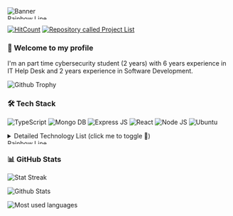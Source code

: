<img src="https://github.com/RosaleeKnight/RosaleeKnight/assets/97799058/d1397fe6-99fa-4913-b2c4-159e3180131b" style="max-width:100" alt="Banner" >

<img src="https://github.com/RosaleeKnight/RosaleeKnight/assets/97799058/cfa4bc0f-a86d-4419-a6b0-014d022cff48" width="11000px" height="10px" alt="Rainbow Line" >


[![HitCount](https://hits.dwyl.com/RosaleeKnight/RosaleeKnight.svg?style=flat)](http://hits.dwyl.com/RosaleeKnight/RosaleeKnight)
<a href="https://github.com/RosaleeKnight/project-list"><img src="https://user-images.githubusercontent.com/97799058/159589581-2bd9a2a7-6e46-464f-a0c1-19a3ffacd3bf.svg" alt="Repository called Project List" ></a>

### 👋 Welcome to my profile
I'm an part time cybersecurity student (2 years) with 6 years experience in IT Help Desk and 2 years experience in Software Development.
<p><img src="https://github-profile-trophy.vercel.app/?username=RosaleeKnight&theme=nord&margin-w=5&margin-h=5&rank=S,A" alt="Github Trophy" /></p> 


### 🛠️ Tech Stack

<img src="https://img.shields.io/badge/TypeScript-007ACC?style=for-the-badge&logo=typescript&logoColor=white" alt="TypeScript" > <img src="https://img.shields.io/badge/MongoDB-4EA94B?style=for-the-badge&logo=mongodb&logoColor=white" alt="Mongo DB" > <img src="https://img.shields.io/badge/Express%20js-000000?style=for-the-badge&logo=express&logoColor=white" alt="Express JS" > <img src="https://img.shields.io/badge/React-20232A?style=for-the-badge&logo=react&logoColor=61DAFB" alt="React" > <img src="https://img.shields.io/badge/Node%20js-339933?style=for-the-badge&logo=nodedotjs&logoColor=white" alt="Node JS" > <img src="https://img.shields.io/badge/Ubuntu-E95420?style=for-the-badge&logo=ubuntu&logoColor=white" alt="Ubuntu" >

<details>
<summary>Detailed Technology List (click me to toggle 👀)</summary>
<p>Programing Languages: <a href="https://developer.arm.com/documentation/dui0473/c/writing-arm-assembly-language"> Assembly, </a> <a href="https://developer.mozilla.org/en-US/docs/Web/JavaScript"> JavaScript, </a> <a href="https://www.python.org/"> Python, </a> <a href="https://www.ibm.com/docs/en/db2/10.5?topic=fundamentals-sql"> SQL, </a> <a href="https://www.typescriptlang.org/"> TypeScript, </a> <a href="https://nixos.wiki/wiki/Nix_Expression_Language"> Nix </a></p>
<p>Markup Languages: <a href="https://html.spec.whatwg.org/multipage/"> HTML 5, </a> <a href="https://www.markdownguide.org/"> Markdown, </a> <a href="https://www.w3schools.com/xml/xml_whatis.asp"> XML</p> 
<p></a>Serialization: <a href="https://www.json.org/json-en.html"> JSON, </a> <a href="https://yaml.org/"> YAML </a> </p>
<p>Styling: <a href="https://getbootstrap.com/"> Bootstrap, </a> <a href="https://www.w3.org/Style/CSS/"> CSS3, </a> <a href="https://sass-lang.com/"> SASS, </a> <a href="https://tailwindcss.com/"> Tailwind CSS </a></p>
<p>JavaScript Framework: <a href="https://expressjs.com/"> Express.js, </a>  <a href="https://jquery.com/"> jQuery, </a>  <a href="https://nextjs.org/"> Next.js </a></p>
<p>JavaScript Runtime Environment: <a href="https://nodejs.org/en/"> Node.js </a></p>
<p>JavaScript Libraries: <a href="https://kaboomjs.com/"> Kaboom.js, </a>  <a href="https://reactjs.org/"> React.js, </a> <a href="https://react-redux.js.org/"> Redux.js </a> </p>
<p>Bundlers: <a href="https://esbuild.github.io/"> esbuild, </a> <a href="https://webpack.js.org/"> webpack </a></p>
<p>Cross-platform: <a href="https://www.electronjs.org/"> Electron.js, </a> <a href="https://reactnative.dev/"> React Native </a></p>
<p>Python Libraries: <a href="https://pandas.pydata.org/"> Pandas, </a>  <a href="https://www.pygame.org/"> Pygame </a></p>
<p>Package Mangers: <a href="https://www.npmjs.com/"> NPM, </a> <a href="https://pypi.org/"> PyPi </a></p> 
<p>Testing Frameworks: <a href="https://jestjs.io/"> Jest, </a> <a href="https://wiki.python.org/moin/PyUnit"> PyUnit </a></p> 
<p>Application Security Platform: <a href="https://lgtm.com/"> LGTM, </a> <a href="https://snyk.io/"> SNYK </a></p>  
<p>Version Control: <a href="https://git-scm.com/"> Git </a></p> 
<p>Version Control System: <a href="https://github.com/"> GitHub </a></p> 
<p>Command-Line: <a href="https://www.gnu.org/software/bash/"> GNU Bash, </a> <a href="https://docs.microsoft.com/en-us/powershell/"> PowerShell </a></p> 
<p>IDE (Integrated Development Environment): <a href="https://www.jetbrains.com/pycharm/"> Pycharm, </a> <a href="https://replit.com/"> Replit </a></p> 
<p>Text Editor: <a href="https://www.nano-editor.org/"> GNU Nano, </a> <a href="https://www.vim.org/"> VIM, </a> <a href="https://code.visualstudio.com/"> Visual Studio Code </a></p> 
<p>Interactive Computing Platform: <a href="https://jupyter.org/"> Jupyter Notebook </a></p> 
<p>NoSQL Database: <a href="https://www.mongodb.com/"> MongoDB </a></p> 
<p>Relational Database Management System: <a href="https://docs.microsoft.com/en-us/sql/ssms/"> Microsoft SQL Server, </a> <a href="https://www.mysql.com/"> MySQL, </a> <a href="https://www.postgresql.org/"> PostgreSQL </a></p>   
<p>Continuous Integration: <a href="https://circleci.com/"> Circle CI, </a> <a href="https://github.com/features/actions"> GitHub Actions, </a> <a href="https://gradle.org/"> Gradle, </a> <a href="https://www.jenkins.io/"> Jenkins, </a> <a href="https://www.travis-ci.com/"> Travis CI, <a href="https://webapp.io/"> Webapp.io </a></p>
<p>Container: <a href="https://www.docker.com/"> Docker </a></p> 
<p>Container Orchestration: <a href="https://kubernetes.io/"> Kubernetes </a></p> 
<p>Configuration Management: <a href="https://www.ansible.com/"> Ansible </a></p> 
<p>Provisioning: <a href="https://www.terraform.io/"> Terraform </a></p> 
<p>Monitoring System: <a href="https://www.nagios.org/"> Nagios, </a> <a href="https://prometheus.io/"> Prometheus </a></p>
<p>Log Management: <a href="https://www.elastic.co/elastic-stack/"> Elastic Stack </a></p> 
<p>Distributed Tracing Tools: <a href="https://www.jaegertracing.io/"> Jaeger </a></p>
<p>Service Mesh: <a href="https://istio.io/"> Istio </a></p> 
<p>Message-Broker: <a href="https://www.rabbitmq.com/"> RabbitMQ </a></p> 
<p>Issue Tracking: <a href="https://www.atlassian.com/software/jira"> Jira, </a> <a href="https://www.servicenow.com/"> ServiceNow, </a> <a href="https://www.spiceworks.com/free-help-desk-software/"> Spiceworks </a></p> 
<p>Web Server: <a href="https://www.nginx.com/"> Nginx </a></p> 
<p>Virtualization: <a href="https://learn.microsoft.com/en-us/virtualization/hyper-v-on-windows/about/"> Hyper-V, </a> <a href="https://vmc.vmware.com/"> VMware </a></p> 
<p>Project Management: <a href="https://www.teamwork.com/"> Teamwork, </a> <a href="https://www.zenhub.com/"> ZenHub </a></p> 
<p>Customer Relationship Management: <a href="https://www.salesforce.com/ca/"> Salesforce </a></p>  
<p>Chat Based Collaboration: <a href="https://www.microsoft.com/en-ca/microsoft-teams/group-chat-software"> Microsoft Teams, </a> <a href="https://slack.com/"> Slack, </a> <a href="https://www.zoom.us/"> Zoom </a></p>
<p>Document Editor: <a href="https://docs.google.com/">  Google Docs, </a> <a href="https://www.libreoffice.org/"> LibreOffice, </a> <a href="https://www.microsoft.com/en-ww/microsoft-365/word"> Microsoft Word </a></p>
<p>Spreadsheet Editor: <a href="https://www.google.com/sheets/about/"> Google Sheets, </a> <a href="https://www.microsoft.com/en-us/microsoft-365/excel"> Microsoft Excel </a></p>  
<p>Cloud Providers: <a href="https://aws.amazon.com/"> Amazon Web Services, </a> <a href="https://cloud.google.com/"> Google Cloud Platform </a></p> 
<p>VoIP Software:<a href="https://discord.com/"> Discord </a></p> 
<p>Directory Service: <a href="https://learn.microsoft.com/en-us/windows-server/identity/ad-ds/get-started/virtual-dc/active-directory-domain-services-overview"> Active Directory </a></p>  
<p>Web Browsers: <a href="https://brave.com/"> Brave, </a>  <a href="https://www.google.ca/intl/en_ca/chrome/"> Chrome, </a> <a href="https://www.mozilla.org/en-CA/firefox/"> Firefox, </a> <a href="https://www.microsoft.com/en-us/edge"> Microsoft Edge, </a> <a href="https://www.apple.com/ca/safari/"> Safari, </a> <a href="https://www.torproject.org/"> Tor </a></p>
<p>Operating Systems: <a href="https://www.android.com/intl/en_ca/"> Android, </a> <a href="https://www.freebsd.org/"> Free BSD, </a> <a href="https://www.apple.com/ca/ios/ios-16/"> iOS </a>  <a href="https://www.linux.org/"> Linux, </a> <a href="https://www.apple.com/ca/macos/monterey/"> MacOS, </a> <a href="https://www.microsoft.com/en-ca/windows/windows-11"> Windows </a></p> 
<p>Linux Distros: <a href="https://www.kali.org/"> Kali Linux, </a> <a href="https://remnux.org/"> REMnux, </a> <a href="https://tails.boum.org/"> Tails, </a> <a href="https://ubuntu.com/"> Ubuntu </a></p> 
<p>Security Information and Event Management (SIEM): <a href="https://www.solarwinds.com/"> SolarWinds, </a> <a href="https://www.splunk.com/"> Splunk Enterprise </a></p>
<p>Security Orchestrated, Automation and Response (SOAR): <a href="https://www.splunk.com/"> Splunk SOAR</a></p>
<p>Intrusion Detection System: <a href="https://www.ossec.net/"> OSSEC, </a> <a href="https://securityonionsolutions.com/"> Security Onion, </a> <a href="https://www.snort.org/"> Snort </a></p>
<p>Password Auditing: <a href="https://www.openwall.com/john/"> John the Ripper </a></p>
<p>Web Vulnerability: <a href="https://www.acunetix.com/"> Acunetix, </a> <a href="https://portswigger.net/burp"> Burp Suite, </a> <a href="https://www.tenable.com/products/nessus/nessus-professional"> Nessus Professional, </a> <a href="https://cirt.net/Nikto2"> Nikto, </a>  <a href="https://owasp.org/www-project-zap/"> ZAP </a></p>
<p>Fingerprinting and Forensics Tool: <a href="https://lcamtuf.coredump.cx/p0f3/"> p0f </a></p>
<p>Encryption: <a href="https://en.wikipedia.org/wiki/Tcpcrypt"> TCPCrypt </a></p>
<p>Firewalls: <a href="https://www.pfsense.org/"> PfSense </a></p>
<p>User Awareness Training Exercises: <a href="https://getgophish.com/"> Gophish </a></p>
<p>Penetration Testing: <a href="https://www.aircrack-ng.org/"> Aircrack-ng, </a> <a href="https://www.metasploit.com/"> Metasploit Framework, </a> <a href="https://nmap.org/"> Nmap, </a> <a href="https://www.openvas.org/"> OpenVAS, </a> <a href="https://www.shodan.io/"> Shodan, </a> <a href="https://sqlmap.org/"> Sqlmap, </a> <a href="https://www.wireshark.org/"> Wireshark </a></p>
</details>

<img src="https://github.com/RosaleeKnight/RosaleeKnight/assets/97799058/cfa4bc0f-a86d-4419-a6b0-014d022cff48" width="11000px" height="10px" alt="Rainbow Line" >

### 📊 GitHub Stats
<p><img src="https://github-readme-streak-stats.herokuapp.com/?user=RosaleeKnight&theme=nord" alt="Stat Streak" /></p>
<p><img src="https://github-readme-stats.vercel.app/api?username=RosaleeKnight&show_icons=true&theme=nord&count_private=true&hide=stars,contribs&include_all_commits=true&rank_icon=github" alt="Github Stats" /></p> 

<p><img src="https://github-readme-stats.vercel.app/api/top-langs/?username=RosaleeKnight&layout=compact&theme=nord&langs_count=10&hide=jupyter%20notebook,html,css,markdown" alt="Most used languages" /></p>



